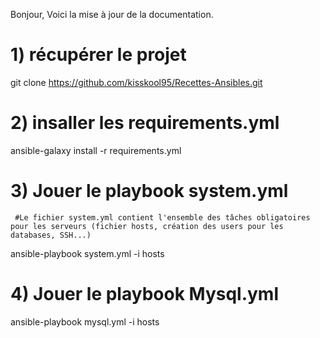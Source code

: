 Bonjour, Voici la mise à jour de la documentation.

# 1) récupérer le projet

git clone https://github.com/kisskool95/Recettes-Ansibles.git

# 2) insaller les requirements.yml

ansible-galaxy install -r requirements.yml

# 3) Jouer le playbook system.yml
     #Le fichier system.yml contient l'ensemble des tâches obligatoires pour les serveurs (fichier hosts, création des users pour les         databases, SSH...)
ansible-playbook system.yml -i hosts
 
# 4) Jouer le playbook Mysql.yml

ansible-playbook mysql.yml -i hosts
